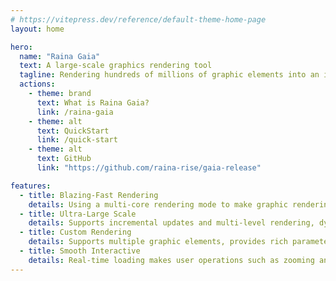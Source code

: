 ```yaml
---
# https://vitepress.dev/reference/default-theme-home-page
layout: home

hero:
  name: "Raina Gaia"
  text: A large-scale graphics rendering tool
  tagline: Rendering hundreds of millions of graphic elements into an image takes only tens of seconds.
  actions:
    - theme: brand
      text: What is Raina Gaia?
      link: /raina-gaia
    - theme: alt
      text: QuickStart
      link: /quick-start
    - theme: alt
      text: GitHub
      link: "https://github.com/raina-rise/gaia-release"

features:
  - title: Blazing-Fast Rendering
    details: Using a multi-core rendering mode to make graphic rendering faster, effortlessly handling even complex graphics.
  - title: Ultra-Large Scale
    details: Supports incremental updates and multi-level rendering, dynamically adjusting details to easily handle rendering of hundreds of millions of graphics.
  - title: Custom Rendering
    details: Supports multiple graphic elements, provides rich parameter settings, and allows for free adjustment of rendering effects.
  - title: Smooth Interactive
    details: Real-time loading makes user operations such as zooming and dragging smoother, delivering a more fluid experience.
---
```

